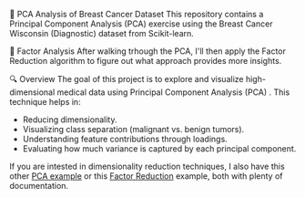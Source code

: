🧪 PCA Analysis of Breast Cancer Dataset
This repository contains a Principal Component Analysis (PCA) exercise using the Breast Cancer Wisconsin (Diagnostic) dataset from Scikit-learn.

🧪 Factor Analysis
After walking trhough the PCA, I'll then apply the Factor Reduction algorithm to figure out what approach provides more insights.

🔍 Overview
The goal of this project is to explore and visualize high-dimensional medical data using Principal Component Analysis (PCA) . This technique helps in:
- Reducing dimensionality.
- Visualizing class separation (malignant vs. benign tumors).
- Understanding feature contributions through loadings.
- Evaluating how much variance is captured by each principal component.

If you are intested in dimensionality reduction techniques, I also have this other [PCA example](https://github.com/jrbayguade/DataTreatment_DimensionalityReduction_PCA/blob/PCA_Class/T7_1_PCA_Principal_Component_Analysis.ipynb) or this [Factor Reduction](https://github.com/jrbayguade/jrbayguade-Data_treatment_Dimensionality_Reduction_Factorial_Analaysis/blob/main/T7_Factorial_Analysis.ipynb) example, both with plenty of documentation.

